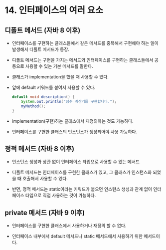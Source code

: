 # 14. 인터페이스의 여러 요소

## 디폴트 메서드 (자바 8 이후)

* 인터페이스를 구현하는 클래스들에서 같은 메서드를 중복해서 구현해야 하는 일이 발생해서 디폴트 메서드가 등장.

* 디폴트 메서드는 구현을 가지는 메서드와 인터페이스를 구현하는 클래스들에서 공통으로 사용할 수 있는 기본 메서드를 말한다.

* 클래스가 implementation을 했을 때 사용할 수 있다.

* 앞에 default 키워드를 붙여서 사용할 수 있다.
    ```java
    default void description() {
        System.out.println("정수 계산기를 구현합니다.");
        myMethod();
    }
    ```

* implementation(구현)하는 클래스에서 재정의하는 것도 가능하다.

* 인터페이스를 구현한 클래스의 인스턴스가 생성되어야 사용 가능하다.

## 정적 메서드 (자바 8 이후)

* 인스턴스 생성과 상관 없이 인터페이스 타입으로 사용할 수 있는 메서드

* 디폴트 메서드는 인터페이스를 구현한 클래스가 있고, 그 클래스가 인스턴스화 되었을 때 호출해서 사용할 수 있다.

* 반면, 정적 메서드는 static이라는 키워드가 붙으면 인스턴스 생성과 관계 없이 인터페이스 타입으로 직접 사용하는 것이 가능하다.

## private 메서드 (자바 9 이후)

* 인터페이스를 구현한 클래스에서 사용하거나 재정의 할 수 없다.

* 인터페이스 내부에서 default 메서드나 static 메서드에서 사용하기 위한 메서드이다.
